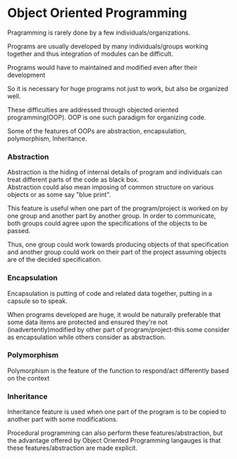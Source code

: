 # Object Oriented Programming 

Pragramming is rarely done by a few individuals/organizations.

Programs are usually developed by many individuals/groups working together and thus integration of modules can be difficult.

Programs would have to maintained and modified even after their development

So it is necessary for huge programs not just to work, but also be organized well. 

These difficulties are addressed through objected oriented programming(OOP). OOP is one such paradigm for organizing code. 

Some of the features of OOPs are abstraction, encapsulation, polymorphism, Inheritance.


### Abstraction
Abstraction is the hiding of internal details of program and individuals can treat different parts of the code as black box.  
Abstraction could also mean imposing of common structure on various objects or as some say "blue print". 

This feature is useful when one part of the program/project is worked on by one group and another part by another group. 
In order to communicate, both groups could agree upon the specifications of the objects to be passed. 

Thus, one group could work towards producing objects of that specification and another group could work on their 
part of the project assuming objects are of the decided specification.

### Encapsulation
Encapsulation is putting of code and related data together, putting in a capsule so to speak. 

When programs developed are huge, it would be naturally preferable that some data items are protected and ensured they're not (inadvertently)modified by 
other part of program/project-this some consider as encapsulation while others consider as abstraction.

### Polymorphism
Polymorphism is the feature of the function to respond/act differently based on the context

### Inheritance
Inheritance feature is used when one part of the program is to be copied to another part with some modifications.


Procedural programming can also perform these features/abstraction, but the advantage offered by Object Oriented Programming langauges 
is that these features/abstraction are made explicit.   







